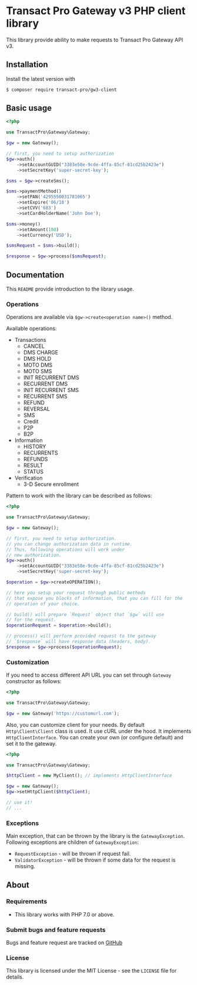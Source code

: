 # Transact Pro Gateway v3 PHP client library

This library provide ability to make requests to Transact Pro Gateway API v3.

## Installation

Install the latest version with

```bash
$ composer require transact-pro/gw3-client
```

## Basic usage

```php
<?php

use TransactPro\Gateway\Gateway;

$gw = new Gateway();

// first, you need to setup authorization
$gw->auth()
    ->setAccountGUID("3383e58e-9cde-4ffa-85cf-81cd25b2423e")
    ->setSecretKey('super-secret-key');

$sms = $gw->createSms();

$sms->paymentMethod()
    ->setPAN('4295550031781065')
    ->setExpire('06/18')
    ->setCVV('683')
    ->setCardHolderName('John Doe');

$sms->money()
    ->setAmount(100)
    ->setCurrency('USD');

$smsRequest = $sms->build();

$response = $gw->process($smsRequest);

```

## Documentation

This `README` provide introduction to the library usage.

### Operations

Operations are available via `$gw->create<operation name>()` method.

Available operations:
- Transactions
  - CANCEL
  - DMS CHARGE
  - DMS HOLD
  - MOTO DMS
  - MOTO SMS
  - INIT RECURRENT DMS
  - RECURRENT DMS
  - INIT RECURRENT SMS
  - RECURRENT SMS
  - REFUND
  - REVERSAL
  - SMS
  - Credit
  - P2P
  - B2P
- Information
  - HISTORY
  - RECURRENTS
  - REFUNDS
  - RESULT
  - STATUS
- Verification
  - 3-D Secure enrollment

Pattern to work with the library can be described as follows:

```php
<?php

use TransactPro\Gateway\Gateway;

$gw = new Gateway();

// first, you need to setup authorization.
// you can change authorization data in runtime.
// Thus, following operations will work under
// new authorization.
$gw->auth()
    ->setAccountGUID("3383e58e-9cde-4ffa-85cf-81cd25b2423e")
    ->setSecretKey('super-secret-key');

$operation = $gw->createOPERATION();

// here you setup your request through public methods
// that expose you blocks of information, that you can fill for the
// operation of your choice.

// build() will prepare `Request` object that `$gw` will use
// for the request.
$operationRequest = $operation->build();

// process() will perform provided request to the gateway
// `$response` will have response data (headers, body).
$response = $gw->process($operationRequest);

```

### Customization

If you need to access different API URL you can set through `Gateway` constructor as follows:

```php
<?php

use TransactPro\Gateway\Gateway;

$gw = new Gateway('https://customurl.com');

```

Also, you can customize client for your needs. By default `Http\Client\Client` class is used. It use cURL under the hood. It implements `HttpClientInterface`. You can create your own (or configure default) and set it to the gateway.

```php
<?php

use TransactPro\Gateway\Gateway;

$httpClient = new MyClient(); // implements HttpClientInterface

$gw = new Gateway();
$gw->setHttpClient($httpClient);

// use it!
// ...

```

### Exceptions

Main exception, that can be thrown by the library is the `GatewayException`. Following exceptions are children of `GatewayException`:

- `RequestException` - will be thrown if request fail.
- `ValidatorException` - will be thrown if some data for the request is missing.

## About

### Requirements

- This library works with PHP 7.0 or above.

### Submit bugs and feature requests

Bugs and feature request are tracked on [GitHub](https://github.com/TransactPRO/gw3-php-client/issues)

### License

This library is licensed under the MIT License - see the `LICENSE` file for details.
